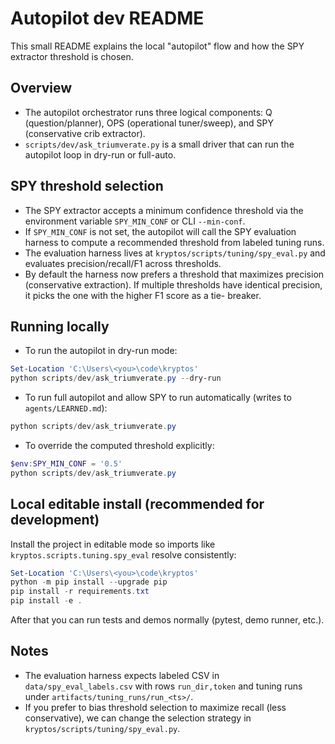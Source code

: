 # Autopilot dev README

This small README explains the local "autopilot" flow and how the SPY extractor threshold is chosen.

## Overview

- The autopilot orchestrator runs three logical components: Q (question/planner), OPS (operational
tuner/sweep), and SPY (conservative crib extractor).
- `scripts/dev/ask_triumverate.py` is a small driver that can run the autopilot loop in dry-run or
full-auto.

## SPY threshold selection

- The SPY extractor accepts a minimum confidence threshold via the environment variable
`SPY_MIN_CONF` or CLI `--min-conf`.
- If `SPY_MIN_CONF` is not set, the autopilot will call the SPY evaluation harness to compute a
recommended threshold from labeled tuning runs.
- The evaluation harness lives at `kryptos/scripts/tuning/spy_eval.py` and evaluates
precision/recall/F1 across thresholds.
- By default the harness now prefers a threshold that maximizes precision (conservative extraction).
If multiple thresholds have identical precision, it picks the one with the higher F1 score as a tie-
breaker.

## Running locally

- To run the autopilot in dry-run mode:

```powershell
Set-Location 'C:\Users\<you>\code\kryptos'
python scripts/dev/ask_triumverate.py --dry-run
```

- To run full autopilot and allow SPY to run automatically (writes to `agents/LEARNED.md`):

```powershell
python scripts/dev/ask_triumverate.py
```

- To override the computed threshold explicitly:

```powershell
$env:SPY_MIN_CONF = '0.5'
python scripts/dev/ask_triumverate.py
```

## Local editable install (recommended for development)

Install the project in editable mode so imports like `kryptos.scripts.tuning.spy_eval` resolve
consistently:

```powershell
Set-Location 'C:\Users\<you>\code\kryptos'
python -m pip install --upgrade pip
pip install -r requirements.txt
pip install -e .
```

After that you can run tests and demos normally (pytest, demo runner, etc.).

## Notes

- The evaluation harness expects labeled CSV in `data/spy_eval_labels.csv` with rows `run_dir,token`
and tuning runs under `artifacts/tuning_runs/run_<ts>/`.
- If you prefer to bias threshold selection to maximize recall (less conservative), we can change
the selection strategy in `kryptos/scripts/tuning/spy_eval.py`.
